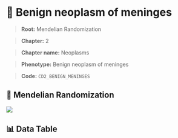 # 🧪 Benign neoplasm of meninges

> **Root:** Mendelian Randomization

> **Chapter:** 2  

> **Chapter name:** Neoplasms

> **Phenotype:** Benign neoplasm of meninges  

> **Code:** `CD2_BENIGN_MENINGES`

## 🧬 Mendelian Randomization  

<img src="/MR/Figures/Forward/CD2_BENIGN_MENINGES.png"/>

## 📊 Data Table

<CsvTableMRF src="/public/MR/Data/Forward/CD2_BENIGN_MENINGES.csv"/>
